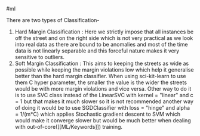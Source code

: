 #ml 

There are two types of Classification-
1. Hard Margin Classification : Here we strictly impose that all instances be off the street and on the right side which is not very practical as we look into real data as there are bound to be anomalies and most of the time data is not linearly separable and this forceful nature makes it very sensitive to outliers. 
2. Soft Margin Classification : This aims to keeping the streets as wide as possible while keeping the margin violations low which help it generalise better than the hard margin classifier.
When using sci-kit-learn to use them C hyper parameter, the smaller the value is the wider the streets would be with more margin violations and vice versa. Other way to do it is to use SVC class instead of the LinearSVC with kernel = "linear" and c = 1 but that makes it much slower so it is not recommended another way of doing it would be to use SGDClassifier with loss = "hinge" and alpha = 1/(m*C) which applies Stochastic gradient descent to SVM which would make it converge slower but would be much better when dealing with out-of-core([[ML/Keywords]]) training.
